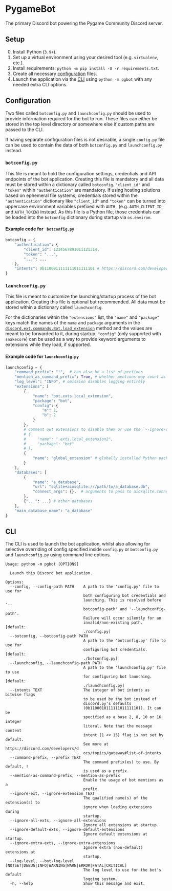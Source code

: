 # PygameBot
The primary Discord bot powering the Pygame Community Discord server.

## Setup
0. Install Python (`3.9+`). 
1. Set up a virtual environment using your desired tool (e.g. `virtualenv`, etc.).
2. Install requirements: `python -m pip install -U -r requirements.txt`.
3. Create all necessary [configuration](#configuration) files.
4. Launch the application via the [CLI](#cli) using `python -m pgbot` with any needed extra CLI options.

## Configuration
Two files called `botconfig.py` and `launchconfig.py` should be used to provide information required for the bot to run. These files can either be stored in the top level directory or somewhere else if custom paths are passed to the CLI.

If having separate configuration files is not desirable, a single `config.py` file can be used to contain the data of both `botconfig.py` and `launchconfig.py` instead.

### `botconfig.py`
This file is meant to hold the configuration settings, credentials and API endpoints of the bot application. Creating this file is mandatory and all data must be stored within a dictionary called `botconfig`. `"client_id"` and `"token"` within `"authentication"` are mandatory. If using hosting solutions based on ephemeral file systems, credentials stored within the `"authentication"` dictionary like `"client_id"` and `"token"` can be turned into uppercase environment variables prefixed with `AUTH_` (e.g. `AUTH_CLIENT_ID` and `AUTH_TOKEN`) instead. As this file is a Python file, those credentials can be loaded into the `botconfig` dictionary during startup via `os.environ`.

#### Example code for ` botconfig.py` 
```py
botconfig = {
    "authentication": {
        "client_id": 1234567891011121314,
        "token": "...",
        "...": ...
    },
    "intents": 0b1100011111111011111101 # https://discord.com/developers/docs/topics/gateway#list-of-intents
}
```

### `launchconfig.py`
This file is meant to customize the launching/startup process of the bot application. Creating this file is optional but recommended. All data must be stored within a dictionary called `launchconfig`. 

For the dictionaries within the `"extensions"` list, the `"name"` and `"package"` keys match the names of the `name` and `package` arguments in the [`discord.ext.commands.Bot.load_extension`](https://discordpy.readthedocs.io/en/latest/ext/commands/api.html#discord.ext.commands.Bot.load_extension) method and the values are meant to be forwarded to it, during startup. `"config"` (only supported with `snakecore`) can be used as a way to provide keyword arguments to extensions while they load, if supported. 

#### Example code for `launchconfig.py` 
```py
launchconfig = {
    "command_prefix": "!",  # can also be a list of prefixes
    "mention_as_command_prefix": True, # whether mentions may count as command prefixes
    "log_level": "INFO", # omission disables logging entirely
    "extensions": [
        {
            "name": "bot.exts.local_extension",
            "package": "bot",
            "config": {
                "a": 1,
                "b": 2
            }
        },
        # comment out extensions to disable them or use the `--ignore-extension ext_name` option via the CLI.
        # {
        #     "name": ".exts.local_extension2",
        #     "package": "bot"
        # },
        {
            "name": "global_extension" # globally installed Python packages can be loaded as extensions
        }
    ],
    "databases": [
        {
            "name": "a_database",
            "url": "sqlite+aiosqlite:///path/to/a_database.db",
            "connect_args": {},  # arguments to pass to aiosqlite.connect() from sqlalchemy
        },
        {"...": ...} # other databases
    ],
    "main_database_name": "a_database"
}
```

## CLI
The CLI is used to launch the bot application, whilst also allowing for selective overriding of config specified inside `config.py` or `botconfig.py` and `launchconfig.py` using command line options.

```
Usage: python -m pgbot [OPTIONS]

  Launch this Discord bot application.

Options:
  --config, --config-path PATH    A path to the 'config.py' file to use for
                                  both configuring bot credentials and
                                  launching. This is resolved before '--
                                  botconfig-path' and '--launchconfig-path'.
                                  Failure will occur silently for an
                                  invalid/non-existing path.  [default:
                                  ./config.py]
  --botconfig, --botconfig-path PATH
                                  A path to the 'botconfig.py' file to use for
                                  configuring bot credentials.  [default:
                                  ./botconfig.py]
  --launchconfig, --launchconfig-path PATH
                                  A path to the 'launchconfig.py' file to use
                                  for configuring bot launching.  [default:
                                  ./launchconfig.py]
  --intents TEXT                  The integer of bot intents as bitwise flags
                                  to be used by the bot instead of
                                  discord.py's defaults
                                  (0b1100010111111011111101). It can be
                                  specified as a base 2, 8, 10 or 16 integer
                                  literal. Note that the message content
                                  intent (1 << 15) flag is not set by default.
                                  See more at https://discord.com/developers/d
                                  ocs/topics/gateway#list-of-intents
  --command-prefix, --prefix TEXT
                                  The command prefix(es) to use. By default, !
                                  is used as a prefix.
  --mention-as-command-prefix, --mention-as-prefix
                                  Enable the usage of bot mentions as a
                                  prefix.
  --ignore-ext, --ignore-extension TEXT
                                  The qualified name(s) of the extension(s) to
                                  ignore when loading extensions during
                                  startup.
  --ignore-all-exts, --ignore-all-extensions
                                  Ignore all extensions at startup.
  --ignore-default-exts, --ignore-default-extensions
                                  Ignore default extensions at startup.
  --ignore-extra-exts, --ignore-extra-extensions
                                  Ignore extra (non-default) extensions at
                                  startup.
  --log-level, --bot-log-level [NOTSET|DEBUG|INFO|WARNING|WARN|ERROR|FATAL|CRITICAL]
                                  The log level to use for the bot's default
                                  logging system.
  -h, --help                      Show this message and exit.
```
